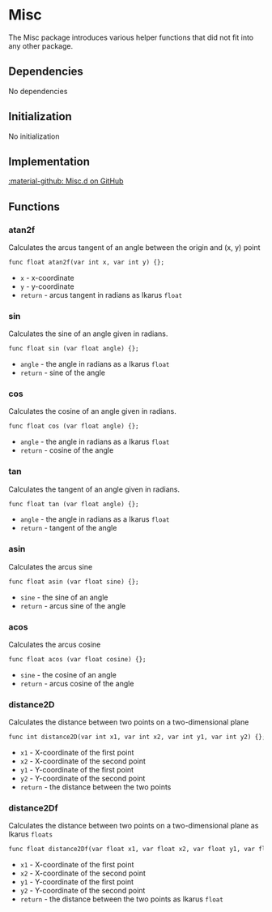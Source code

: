 # Misc

The Misc package introduces various helper functions that did not fit into any other package.

## Dependencies  
No dependencies

## Initialization  
No initialization

## Implementation
[:material-github: Misc.d on GitHub](https://github.com/Lehona/LeGo/blob/dev/Misc.d)

## Functions

### atan2f
Calculates the arcus tangent of an angle between the origin and (x, y) point
```dae
func float atan2f(var int x, var int y) {};
```

- `x` -  x-coordinate
- `y` -  y-coordinate
- `return` - arcus tangent in radians as Ikarus `float`

### sin
Calculates the sine of an angle given in radians.
```dae
func float sin (var float angle) {};
```

- `angle` - the angle in radians as a Ikarus `float`
- `return` - sine of the angle

### cos
Calculates the cosine of an angle given in radians.
```dae
func float cos (var float angle) {};
```

- `angle` - the angle in radians as a Ikarus `float`
- `return` - cosine of the angle


### tan
Calculates the tangent of an angle given in radians.
```dae
func float tan (var float angle) {};
```

- `angle` - the angle in radians as a Ikarus `float`
- `return` - tangent of the angle

### asin
Calculates the arcus sine
```dae
func float asin (var float sine) {};
```

- `sine` - the sine of an angle
- `return` - arcus sine of the angle

### acos
Calculates the arcus cosine
```dae
func float acos (var float cosine) {};
```

- `sine` - the cosine of an angle
- `return` - arcus cosine of the angle


### distance2D
Calculates the distance between two points on a two-dimensional plane
```dae
func int distance2D(var int x1, var int x2, var int y1, var int y2) {};
```

- `x1` - X-coordinate of the first point
- `x2` - X-coordinate of the second point
- `y1` - Y-coordinate of the first point
- `y2` - Y-coordinate of the second point
- `return` - the distance between the two points

### distance2Df
Calculates the distance between two points on a two-dimensional plane as Ikarus `floats`
```dae
func float distance2Df(var float x1, var float x2, var float y1, var float y2) {};
```

- `x1` - X-coordinate of the first point
- `x2` - X-coordinate of the second point
- `y1` - Y-coordinate of the first point
- `y2` - Y-coordinate of the second point
- `return` - the distance between the two points as Ikarus `float`

